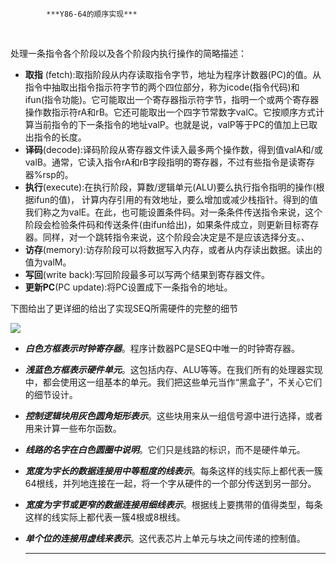             ***Y86-64的顺序实现***


​            

处理一条指令各个阶段以及各个阶段内执行操作的简略描述：

- **取指** (fetch):取指阶段从内存读取指令字节，地址为程序计数器(PC)的值。从指令中抽取出指令指示符字节的两个四位部分，称为icode(指令代码)和ifun(指令功能)。它可能取出一个寄存器指示符字节，指明一个或两个寄存器操作数指示符rA和rB。它还可能取出一个四字节常数字valC。它按顺序方式计算当前指令的下一条指令的地址valP。也就是说，valP等于PC的值加上已取出指令的长度。
- **译码**(decode):译码阶段从寄存器文件读入最多两个操作数，得到值valA和/或valB。通常，它读入指令rA和rB字段指明的寄存器，不过有些指令是读寄存器%rsp的。
- **执行**(execute):在执行阶段，算数/逻辑单元(ALU)要么执行指令指明的操作(根据ifun的值)， 计算内存引用的有效地址，要么增加或减少栈指针。得到的值我们称之为valE。在此，也可能设置条件码。对一条条件传送指令来说，这个阶段会检验条件码和传送条件(由ifun给出)，如果条件成立，则更新目标寄存器。同样，对一个跳转指令来说，这个阶段会决定是不是应该选择分支。、
- **访存**(memory):访存阶段可以将数据写入内存，或者从内存读出数据。读出的值为valM。
- **写回**(write  back):写回阶段最多可以写两个结果到寄存器文件。
- **更新PC**(PC update):将PC设置成下一条指令的地址。



下图给出了更详细的给出了实现SEQ所需硬件的完整的细节



![](D:\typora\page\StudyNote\深入理解计算机系统\img\SEQ硬件结构.jpg)

  - ***白色方框表示时钟寄存器***。程序计数器PC是SEQ中唯一的时钟寄存器。

  - ***浅蓝色方框表示硬件单元***。这包括内存、ALU等等。在我们所有的处理器实现中，都会使用这一组基本的单元。我们把这些单元当作“黑盒子”，不关心它们的细节设计。

  - ***控制逻辑块用灰色圆角矩形表示***。这些块用来从一组信号源中进行选择，或者用来计算一些布尔函数。

  - ***线路的名字在白色圆圈中说明***。它们只是线路的标识，而不是硬件单元。

  - ***宽度为字长的数据连接用中等粗度的线表示***。每条这样的线实际上都代表一簇64根线，并列地连接在一起，将一个字从硬件的一个部分传送到另一部分。

  - ***宽度为字节或更窄的数据连接用细线表示***。根据线上要携带的值得类型，每条这样的线实际上都代表一簇4根或8根线。

  - ***单个位的连接用虚线来表示***。这代表芯片上单元与块之间传递的控制值。

    ***

